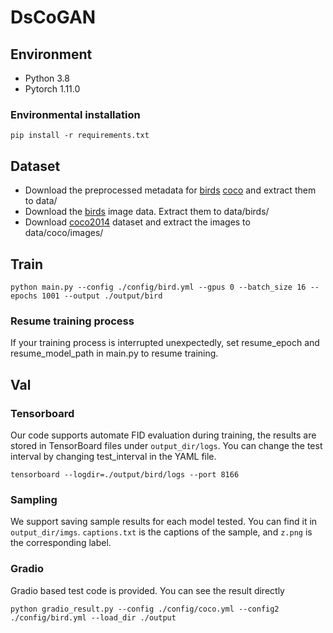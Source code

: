 # DsCoGAN

## Environment
- Python 3.8
- Pytorch 1.11.0

### Environmental installation
```shell script
pip install -r requirements.txt
```
## Dataset
- Download the preprocessed metadata for [birds](https://drive.google.com/file/d/1I6ybkR7L64K8hZOraEZDuHh0cCJw5OUj/view?usp=sharing) [coco](https://drive.google.com/file/d/15Fw-gErCEArOFykW3YTnLKpRcPgI_3AB/view?usp=sharing) and extract them to data/
- Download the [birds](http://www.vision.caltech.edu/visipedia/CUB-200-2011.html) image data. Extract them to data/birds/
- Download [coco2014](http://cocodataset.org/#download) dataset and extract the images to data/coco/images/

## Train
```shell script
python main.py --config ./config/bird.yml --gpus 0 --batch_size 16 --epochs 1001 --output ./output/bird
```

### Resume training process
If your training process is interrupted unexpectedly, set resume_epoch and resume_model_path in main.py to resume training.


## Val
### Tensorboard
Our code supports automate FID evaluation during training, the results are stored in TensorBoard files under `output_dir/logs`. You can change the test interval by changing test_interval in the YAML file.
 
 ```shell script
 tensorboard --logdir=./output/bird/logs --port 8166
```
### Sampling
We support saving sample results for each model tested. You can find it in `output_dir/imgs`. `captions.txt` is the captions of the sample, and `z.png` is the corresponding label.

### Gradio
Gradio based test code is provided. You can see the result directly
```shell script
python gradio_result.py --config ./config/coco.yml --config2 ./config/bird.yml --load_dir ./output
```
